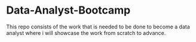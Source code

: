 # Data-Analyst-Bootcamp

This repo consists of the work that is needed to be done to become a data analyst where i will showcase the work from scratch to advance.

